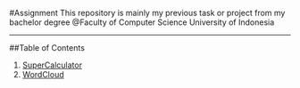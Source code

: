 #Assignment
This repository is mainly my previous task or project from my bachelor degree @Faculty of Computer Science University of Indonesia

* * *

##Table of Contents
1. [SuperCalculator](SuperCalculator/README.md)
2. [WordCloud](WordCloud/README.md)